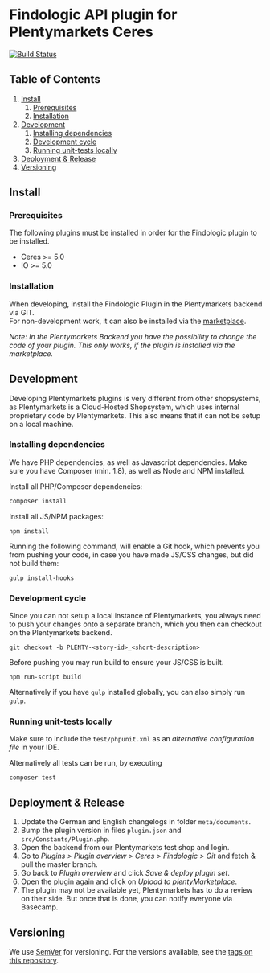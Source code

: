 # Findologic API plugin for Plentymarkets Ceres
[![Build Status](https://travis-ci.org/findologic/plugin-plentymarkets-ceres-api.svg?branch=development)](https://travis-ci.org/findologic/plugin-plentymarkets-ceres-api)

## Table of Contents

1. [Install](#install)
   1. [Prerequisites](#prerequisites)
   1. [Installation](#installation)
1. [Development](#development)
   1. [Installing dependencies](#installing-dependencies)
   1. [Development cycle](#development-cycle)
   1. [Running unit-tests locally](#running-unit-tests-locally)
1. [Deployment & Release](#deployment--release)
1. [Versioning](#versioning)

## Install

### Prerequisites

The following plugins must be installed in order for the Findologic plugin
to be installed.

* Ceres >= 5.0
* IO >= 5.0

### Installation

When developing, install the Findologic Plugin in the Plentymarkets backend via GIT.  
For non-development work, it can also be installed via the [marketplace](https://marketplace.plentymarkets.com/findologic_6390).  

*Note: In the Plentymarkets Backend you have the possibility to change the code of your plugin. This only works, if
the plugin is installed via the marketplace.*

## Development

Developing Plentymarkets plugins is very different from other shopsystems, as Plentymarkets
is a Cloud-Hosted Shopsystem, which uses internal proprietary code by Plentymarkets.
This also means that it can not be setup on a local machine.

### Installing dependencies

We have PHP dependencies, as well as Javascript dependencies. Make sure you have Composer (min. 1.8),
as well as Node and NPM installed.

Install all PHP/Composer dependencies:
```bash
composer install
```

Install all JS/NPM packages:
```
npm install
```

Running the following command, will enable a Git hook, which prevents you from pushing
your code, in case you have made JS/CSS changes, but did not build them:
```
gulp install-hooks
```

### Development cycle

Since you can not setup a local instance of Plentymarkets, you always need to push your changes
onto a separate branch, which you then can checkout on the Plentymarkets backend.

```
git checkout -b PLENTY-<story-id>_<short-description>
```

Before pushing you may run build to ensure your JS/CSS is built.

```
npm run-script build
```

Alternatively if you have `gulp` installed globally, you can also simply run `gulp`.

### Running unit-tests locally

Make sure to include the `test/phpunit.xml` as an *alternative configuration file* in your IDE.

Alternatively all tests can be run, by executing

```
composer test
```

## Deployment & Release
1. Update the German and English changelogs in folder `meta/documents`.
1. Bump the plugin version in files `plugin.json` and `src/Constants/Plugin.php`.
1. Open the backend from our Plentymarkets test shop and login. 
1. Go to *Plugins > Plugin overview > Ceres > Findologic > Git* and fetch & pull the master branch.
1. Go back to *Plugin overview* and click *Save & deploy plugin set*.
1. Open the plugin again and click on *Upload to plentyMarketplace*.
1. The plugin may not be available yet, Plentymarkets has to do a review on their side. But once that is
 done, you can notify everyone via Basecamp.

## Versioning

We use [SemVer](http://semver.org/) for versioning. For the versions available, see the [tags on this repository](https://github.com/findologic/plugin-plentymarkets-ceres-api/tags). 
